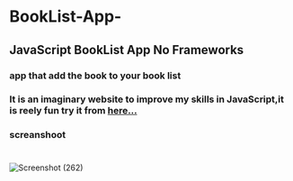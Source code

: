 
# BookList-App-
## JavaScript BookList App  No Frameworks

### app that add the book to your book list 
### It is an imaginary website to improve my skills in JavaScript,it is reely fun try it from  [here...](https://ahmed-roshdy-1.github.io/BookList-App-/Index)

### screanshoot

#
![Screenshot (262)](https://user-images.githubusercontent.com/65695097/115049898-80270780-9edb-11eb-94a4-ca273319fc06.png)
